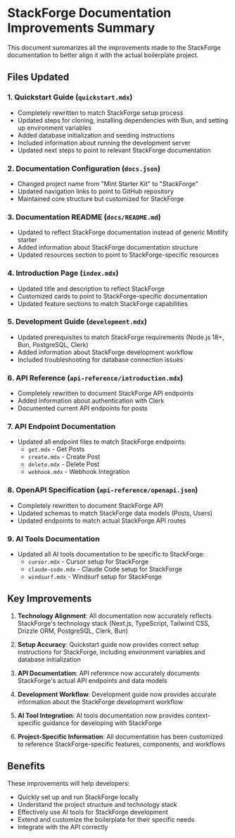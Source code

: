 # StackForge Documentation Improvements Summary

This document summarizes all the improvements made to the StackForge documentation to better align it with the actual boilerplate project.

## Files Updated

### 1. Quickstart Guide (`quickstart.mdx`)

- Completely rewritten to match StackForge setup process
- Updated steps for cloning, installing dependencies with Bun, and setting up environment variables
- Added database initialization and seeding instructions
- Included information about running the development server
- Updated next steps to point to relevant StackForge documentation

### 2. Documentation Configuration (`docs.json`)

- Changed project name from "Mint Starter Kit" to "StackForge"
- Updated navigation links to point to GitHub repository
- Maintained core structure but customized for StackForge

### 3. Documentation README (`docs/README.md`)

- Updated to reflect StackForge documentation instead of generic Mintlify starter
- Added information about StackForge documentation structure
- Updated resources section to point to StackForge-specific resources

### 4. Introduction Page (`index.mdx`)

- Updated title and description to reflect StackForge
- Customized cards to point to StackForge-specific documentation
- Updated feature sections to match StackForge capabilities

### 5. Development Guide (`development.mdx`)

- Updated prerequisites to match StackForge requirements (Node.js 18+, Bun, PostgreSQL, Clerk)
- Added information about StackForge development workflow
- Included troubleshooting for database connection issues

### 6. API Reference (`api-reference/introduction.mdx`)

- Completely rewritten to document StackForge API endpoints
- Added information about authentication with Clerk
- Documented current API endpoints for posts

### 7. API Endpoint Documentation

- Updated all endpoint files to match StackForge endpoints:
  - `get.mdx` - Get Posts
  - `create.mdx` - Create Post
  - `delete.mdx` - Delete Post
  - `webhook.mdx` - Webhook Integration

### 8. OpenAPI Specification (`api-reference/openapi.json`)

- Completely rewritten to document StackForge API
- Updated schemas to match StackForge data models (Posts, Users)
- Updated endpoints to match actual StackForge API routes

### 9. AI Tools Documentation

- Updated all AI tools documentation to be specific to StackForge:
  - `cursor.mdx` - Cursor setup for StackForge
  - `claude-code.mdx` - Claude Code setup for StackForge
  - `windsurf.mdx` - Windsurf setup for StackForge

## Key Improvements

1. **Technology Alignment**: All documentation now accurately reflects StackForge's technology stack (Next.js, TypeScript, Tailwind CSS, Drizzle ORM, PostgreSQL, Clerk, Bun)

2. **Setup Accuracy**: Quickstart guide now provides correct setup instructions for StackForge, including environment variables and database initialization

3. **API Documentation**: API reference now accurately documents StackForge's actual API endpoints and data models

4. **Development Workflow**: Development guide now provides accurate information about the StackForge development workflow

5. **AI Tool Integration**: AI tools documentation now provides context-specific guidance for developing with StackForge

6. **Project-Specific Information**: All documentation has been customized to reference StackForge-specific features, components, and workflows

## Benefits

These improvements will help developers:

- Quickly set up and run StackForge locally
- Understand the project structure and technology stack
- Effectively use AI tools for StackForge development
- Extend and customize the boilerplate for their specific needs
- Integrate with the API correctly
